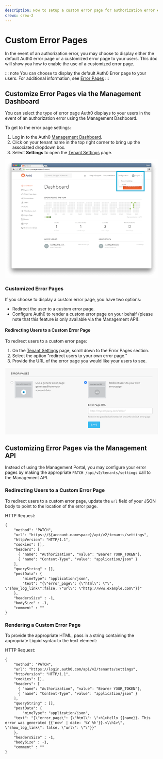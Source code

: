 ```yaml
---
description: How to setup a custom error page for authorization error events.
crews: crew-2
---
```

# Custom Error Pages

In the event of an authorization error, you may choose to display either the default Auth0 error page or a customized error page to your users. This doc will show you how to enable the use of a customized error page.

::: note
You can choose to display the default Auth0 Error page to your users. For additional information, see [Error Pages](/hosted-pages/error-pages)
:::

## Customize Error Pages via the Management Dashboard

You can select the type of error page Auth0 displays to your users in the event of an authorization error using the Management Dashboard.

To get to the error page settings:

1. Log in to the Auth0 [Management Dashboard](${manage_url}).
2. Click on your tenant name in the top right corner to bring up the associated dropdown box.
3.  Select **Settings** to open the [Tenant Settings](${manage_url}/#/tenant/) page.

![Tenant Settings](/media/articles/error-pages/account-settings.png)

### Customized Error Pages

If you choose to display a custom error page, you have two options:

-  Redirect the user to a custom error page.
-  Configure Auth0 to render a custom error page on your behalf (please note that this feature is only available via the Management API).

#### Redirecting Users to a Custom Error Page

To redirect users to a custom error page:

1.  On the [Tenant Settings](${manage_url}/#/tenant/) page, scroll down to the Error Pages section.
2.  Select the option "redirect users to your own error page."
3.  Provide the URL of the error page you would like your users to see.

![Error Page Redirect Option](/media/articles/error-pages/redirect-error-page.png)

## Customizing Error Pages via the Management API

Instead of using the Management Portal, you may configure your error pages by making the appropriate `PATCH /api/v2/tenants/settings` call to the Management API.

### Redirecting Users to a Custom Error Page

To redirect users to a custom error page, update the `url` field of your JSON body to point to the location of the error page.

HTTP Request:

```har
{
    "method": "PATCH",
    "url": "https://${account.namespace}/api/v2/tenants/settings",
    "httpVersion": "HTTP/1.1",
    "cookies": [],
    "headers": [
      { "name": "Authorization", "value": "Bearer YOUR_TOKEN"}, 
      { "name": "Content-Type", "value": "application/json" }
    ],
    "queryString" : [],
    "postData": {
        "mimeType": "application/json",
        "text": "{\"error_page\": {\"html\": \"\", \"show_log_link\":false, \"url\": \"http://www.example.com\"}}"
    },
    "headersSize" : -1,
    "bodySize" : -1,
    "comment" : ""
}
```

### Rendering a Custom Error Page

To provide the appropriate HTML, pass in a string containing the appropriate Liquid syntax to the `html` element:

HTTP Request:

```har
{
    "method": "PATCH",
    "url": "https://login.auth0.com/api/v2/tenants/settings",
    "httpVersion": "HTTP/1.1",
    "cookies": [],
    "headers": [
      { "name": "Authorization", "value": "Bearer YOUR_TOKEN"}, 
      { "name": "Content-Type", "value": "application/json" }
    ],
    "queryString" : [],
    "postData": {
        "mimeType": "application/json",
    "text": "{\"error_page\": {\"html\": \"<h1>Hello {{name}}. This error was generated {{'now' | date: '%Y %h'}}.<\\h1>\", \"show_log_link\": false, \"url\": \"\"}}"
    },
    "headersSize" : -1,
    "bodySize" : -1,
    "comment" : ""
}
```
